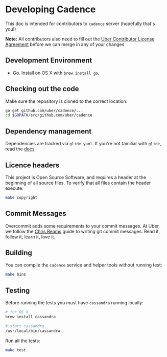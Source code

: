 # Developing Cadence

This doc is intended for contributors to `cadence` server (hopefully that's you!)

**Note:** All contributors also need to fill out the [Uber Contributor License Agreement](http://t.uber.com/cla) before we can merge in any of your changes

## Development Environment

* Go. Install on OS X with `brew install go`.

## Checking out the code

Make sure the repository is cloned to the correct location:

```bash
go get github.com/uber/cadence/...
cd $GOPATH/src/github.com/uber/cadence
```

## Dependency management

Dependencies are tracked via `glide.yaml`. If you're not familiar with `glide`,
read the [docs](https://github.com/Masterminds/glide#usage).

## Licence headers

This project is Open Source Software, and requires a header at the beginning of
all source files. To verify that all files contain the header execute:

```bash
make copyright
```

## Commit Messages

Overcommit adds some requirements to your commit messages. At Uber, we follow the
[Chris Beams](http://chris.beams.io/posts/git-commit/) guide to writing git
commit messages. Read it, follow it, learn it, love it.

## Building

You can compile the `cadence` service and helper tools without running test:

```bash
make bins
```

## Testing

Before running the tests you must have `cassandra` running locally:

```bash
# for OS X
brew install cassandra

# start cassandra
/usr/local/bin/cassandra
```

Run all the tests:

```bash
make test
```

